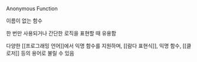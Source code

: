 Anonymous Function

이름이 없는 함수

한 번만 사용되거나 간단한 로직을 표현할 때 유용함

다양한 [[프로그래밍 언어]]에서 익명 함수를 지원하며, [[람다 표현식]], 익명 함수, [[클로저]] 등의 용어로 불릴 수 있음